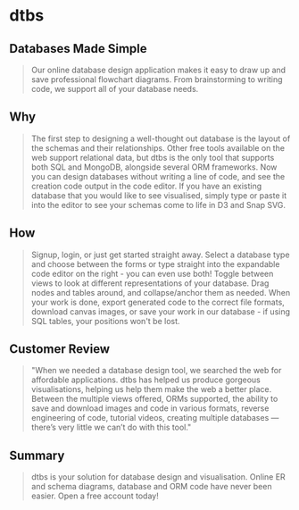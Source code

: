 # dtbs #

## Databases Made Simple ##
  > Our online database design application makes it easy to draw up and save professional flowchart diagrams. From brainstorming to writing code, we support all of your database needs.

## Why ##
  > The first step to designing a well-thought out database is the layout of the schemas and their relationships. Other free tools available on the web support relational data, but dtbs is the only tool that supports both SQL and MongoDB, alongside several ORM frameworks. Now you can design databases without writing a line of code, and see the creation code output in the code editor. If you have an existing database that you would like to see visualised, simply type or paste it into the editor to see your schemas come to life in D3 and Snap SVG.

## How ##
  > Signup, login, or just get started straight away. Select a database type and choose between the forms or type straight into the expandable code editor on the right - you can even use both! Toggle between views to look at different representations of your database. Drag nodes and tables around, and collapse/anchor them as needed. When your work is done, export generated code to the correct file formats, download canvas images, or save your work in our database - if using SQL tables, your positions won't be lost.

## Customer Review ##
  > "When we needed a database design tool, we searched the web for affordable applications. dtbs has helped us produce gorgeous visualisations, helping us help them make the web a better place. Between the multiple views offered, ORMs supported, the ability to save and download images and code in various formats, reverse engineering of code, tutorial videos, creating multiple databases — there’s very little we can’t do with this tool."

## Summary ##
  > dtbs is your solution for database design and visualisation. Online ER and schema diagrams, database and ORM code have never been easier. Open a free account today!